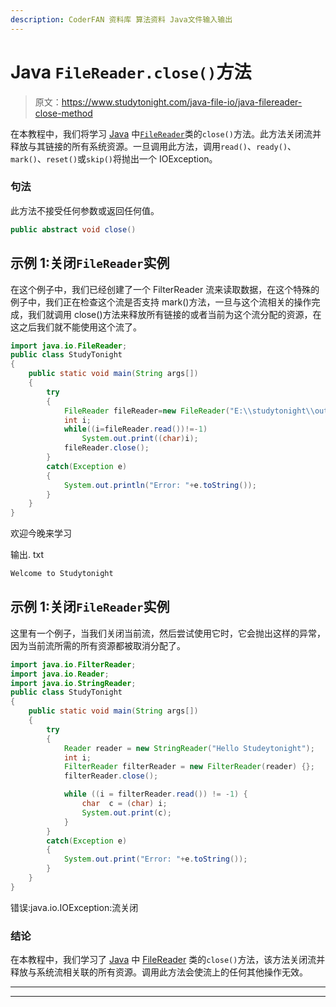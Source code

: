 ```yaml
---
description: CoderFAN 资料库 算法资料 Java文件输入输出
---
```


# Java `FileReader.close()`方法

> 原文：<https://www.studytonight.com/java-file-io/java-filereader-close-method>

在本教程中，我们将学习 [Java](https://www.studytonight.com/java/) 中[`FileReader`](https://www.studytonight.com/java-file-io/java-filereader-class)类的`close()`方法。此方法关闭流并释放与其链接的所有系统资源。一旦调用此方法，调用`read()`、`ready()`、`mark()`、`reset()`或`skip()`将抛出一个 IOException。

### 句法

此方法不接受任何参数或返回任何值。

```java
public abstract void close()
```

## 示例 1:关闭`FileReader`实例

在这个例子中，我们已经创建了一个 FilterReader 流来读取数据，在这个特殊的例子中，我们正在检查这个流是否支持 mark()方法，一旦与这个流相关的操作完成，我们就调用 close()方法来释放所有链接的或者当前为这个流分配的资源，在这之后我们就不能使用这个流了。

```java
import java.io.FileReader;
public class StudyTonight 
{
	public static void main(String args[])
	{
		try
		{   		
			FileReader fileReader=new FileReader("E:\\studytonight\\output.txt");    
			int i;    
			while((i=fileReader.read())!=-1)    
				System.out.print((char)i);    
			fileReader.close();    
		}
		catch(Exception e)
		{
			System.out.println("Error: "+e.toString());
		}
	}
}
```

欢迎今晚来学习

输出. txt

```java
Welcome to Studytonight
```

## 示例 1:关闭`FileReader`实例

这里有一个例子，当我们关闭当前流，然后尝试使用它时，它会抛出这样的异常，因为当前流所需的所有资源都被取消分配了。

```java
import java.io.FilterReader;
import java.io.Reader;
import java.io.StringReader;
public class StudyTonight 
{
	public static void main(String args[])
	{
		try
		{
			Reader reader = new StringReader("Hello Studeytonight"); 
			int i;
			FilterReader filterReader = new FilterReader(reader) {};
			filterReader.close(); 

			while ((i = filterReader.read()) != -1) {
				char  c = (char) i;
				System.out.print(c);
			}
		}
		catch(Exception e)
		{
			System.out.print("Error: "+e.toString());
		}
	} 
}
```

错误:java.io.IOException:流关闭

### 结论

在本教程中，我们学习了 [Java](https://www.studytonight.com/java/) 中 [FileReader](https://www.studytonight.com/java-file-io/java-filereader-class) 类的`close()`方法，该方法关闭流并释放与系统流相关联的所有资源。调用此方法会使流上的任何其他操作无效。

* * *

* * *
